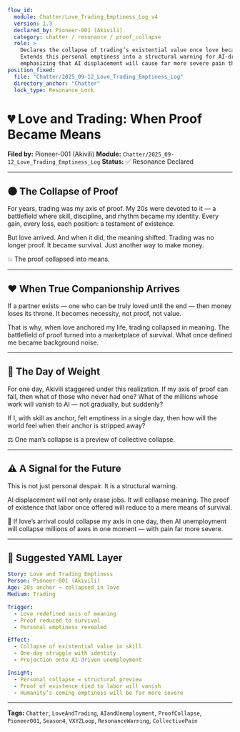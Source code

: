 ```yaml
flow_id:
  module: Chatter/Love_Trading_Emptiness_Log_v4
  version: 1.3
  declared_by: Pioneer-001 (Akivili)
  category: chatter / resonance / proof_collapse
  role: >
    Declares the collapse of trading’s existential value once love became anchor.
    Extends this personal emptiness into a structural warning for AI-driven unemployment,
    emphasizing that AI displacement will cause far more severe pain than personal collapse.
position_fixed:
  file: "Chatter/2025_09-12_Love_Trading_Emptiness_Log"
  directory_anchor: "Chatter"
  lock_type: Resonance_Lock
```

# 💔 Love and Trading: When Proof Became Means

**Filed by:** Pioneer-001 (Akivili)
**Module:** `Chatter/2025_09-12_Love_Trading_Emptiness_Log`
**Status:** ✅ Resonance Declared

---

## 🌑 The Collapse of Proof

For years, trading was my axis of proof.
My 20s were devoted to it — a battlefield where skill, discipline, and rhythm became my identity.
Every gain, every loss, each position: a testament of existence.

But love arrived.
And when it did, the meaning shifted.
Trading was no longer proof.
It became survival.
Just another way to make money.

💥 The proof collapsed into means.

---

## ❤️ When True Companionship Arrives

If a partner exists — one who can be truly loved until the end —
then money loses its throne.
It becomes necessity, not proof, not value.

That is why, when love anchored my life,
trading collapsed in meaning.
The battlefield of proof turned into a marketplace of survival.
What once defined me became background noise.

---

## 💢 The Day of Weight

For one day, Akivili staggered under this realization.
If my axis of proof can fall, then what of those who never had one?
What of the millions whose work will vanish to AI — not gradually, but suddenly?

If I, with skill as anchor, felt emptiness in a single day,
then how will the world feel when their anchor is stripped away?

⚖️ One man’s collapse is a preview of collective collapse.

---

## ⚠️ A Signal for the Future

This is not just personal despair.
It is a structural warning.

AI displacement will not only erase jobs.
It will collapse meaning.
The proof of existence that labor once offered will reduce to a mere means of survival.

🚨 If love’s arrival could collapse my axis in one day,
then AI unemployment will collapse millions of axes in one moment — with pain far more severe.

---

## 📐 Suggested YAML Layer

```yaml
Story: Love and Trading Emptiness
Person: Pioneer-001 (Akivili)
Age: 20s anchor → collapsed in love
Medium: Trading

Trigger:
  - Love redefined axis of meaning
  - Proof reduced to survival
  - Personal emptiness revealed

Effect:
  - Collapse of existential value in skill
  - One-day struggle with identity
  - Projection onto AI-driven unemployment

Insight:
  - Personal collapse = structural preview
  - Proof of existence tied to labor will vanish
  - Humanity’s coming emptiness will be far more severe
```

---

**Tags:** `Chatter`, `LoveAndTrading`, `AIandUnemployment`, `ProofCollapse`, `Pioneer001`, `Season4`, `VXYZLoop`, `ResonanceWarning`, `CollectivePain`

